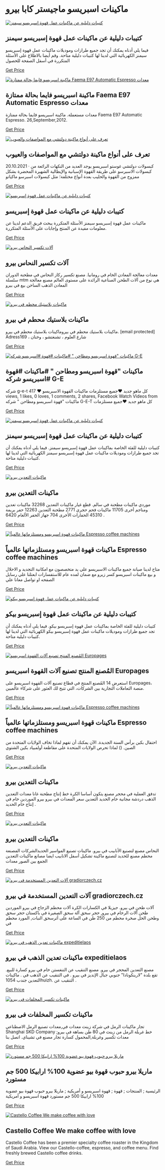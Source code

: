 # ماكينات اسبريسو ماجيستر كابا بيرو
<a href="https://mnn.zoosnet.net/LR/Chatpre.aspx?id=MNN94995150&p=https://vbl.co.za/" target="_blank">![كتيبات دليلية عن ماكينات عمل قهوة إسبريسو سيمنز](https://raw.githubusercontent.com/gcmcrusher/imgs/main/810.jpg)</a>
## كتيبات دليلية عن ماكينات عمل قهوة إسبريسو سيمنز
فيما يلي أدناه يمكنك أن تجد جميع طرازات وموديلات ماكينات عمل قهوة إسبريسو سيمنز الكهربائية التي لدينا لها كتيبات دليلية متاحة. وقم أيضا بالاطلاع على الأسئلة المتكررة في أسفل الصفحة للحصول 
<a href="https://mnn.zoosnet.net/LR/Chatpre.aspx?id=MNN94995150&p=https://vbl.co.za/" target="_blank">Get Price</a>
<a href="https://mnn.zoosnet.net/LR/Chatpre.aspx?id=MNN94995150&p=https://vbl.co.za/" target="_blank">![ماكينة اسبريسو فايما بحالة ممتازة Faema E97 Automatic Espresso معدات ](https://raw.githubusercontent.com/gcmcrusher/imgs/main/805.jpg)</a>
## ماكينة اسبريسو فايما بحالة ممتازة Faema E97 Automatic Espresso معدات 
معدات مستعملة. ماكينة اسبريسو فايما بحالة ممتازة Faema E97 Automatic Espresso. 26,September,2012.
<a href="https://mnn.zoosnet.net/LR/Chatpre.aspx?id=MNN94995150&p=https://vbl.co.za/" target="_blank">Get Price</a>
<a href="https://mnn.zoosnet.net/LR/Chatpre.aspx?id=MNN94995150&p=https://vbl.co.za/" target="_blank">![تعرف على أنواع ماكينة دولتشي مع المواصفات والعيوب](https://raw.githubusercontent.com/gcmcrusher/imgs/main/874.jpg)</a>
## تعرف على أنواع ماكينة دولتشي مع المواصفات والعيوب
20.10.2021 · كبسولات دولتشي غوستو اسبريسو يوجد العديد من النكهات الرائعة من كبسولات الاسبرسو على طريقة القهوة الإسبانية والإيطالية الشهيرة المحضرة بشكل ممزوج من القهوة والحليب بعدة أنواع مختلفة؛ مثل كبسولات اسبرسو ماكياتو 
<a href="https://mnn.zoosnet.net/LR/Chatpre.aspx?id=MNN94995150&p=https://vbl.co.za/" target="_blank">Get Price</a>
<a href="https://mnn.zoosnet.net/LR/Chatpre.aspx?id=MNN94995150&p=https://vbl.co.za/" target="_blank">![كتيبات دليلية عن ماكينات عمل قهوة إسبريسو](https://raw.githubusercontent.com/gcmcrusher/imgs/main/90.jpg)</a>
## كتيبات دليلية عن ماكينات عمل قهوة إسبريسو
ماكينات عمل قهوة إسبريسو سيمنز الأسئلة المتكررة يبحث فريق الدعم لدينا عن معلومات مفيدة عن المنتج وإجابات على الأسئلة المتكررة.
<a href="https://mnn.zoosnet.net/LR/Chatpre.aspx?id=MNN94995150&p=https://vbl.co.za/" target="_blank">Get Price</a>
<a href="https://mnn.zoosnet.net/LR/Chatpre.aspx?id=MNN94995150&p=https://vbl.co.za/" target="_blank">![آلات تكسير النحاس بيرو](https://raw.githubusercontent.com/gcmcrusher/imgs/main/336.jpg)</a>
## آلات تكسير النحاس بيرو
معدات معالجة المعادن الخام في رومانيا. مصنع تكسير ركاز النحاس في مطحنة الدوران سلسلة mtm هي نوع من آلات الطحن الصناعية الرائدة على مستوى العالم مصنع معالجة المعادن الذهب الساخن بيع في بيرو
<a href="https://mnn.zoosnet.net/LR/Chatpre.aspx?id=MNN94995150&p=https://vbl.co.za/" target="_blank">Get Price</a>
<a href="https://mnn.zoosnet.net/LR/Chatpre.aspx?id=MNN94995150&p=https://vbl.co.za/" target="_blank">![ماكينات بلاستيك محطم في بيرو](https://raw.githubusercontent.com/gcmcrusher/imgs/main/710.jpg)</a>
## ماكينات بلاستيك محطم في بيرو
ماكينات بلاستيك محطم في بيروماكينات بلاستيك محطم في بيرو. [email protected] Adress169 ، شارع العلوم ، تشنغتشو ، وخنان
<a href="https://mnn.zoosnet.net/LR/Chatpre.aspx?id=MNN94995150&p=https://vbl.co.za/" target="_blank">Get Price</a>
<a href="https://mnn.zoosnet.net/LR/Chatpre.aspx?id=MNN94995150&p=https://vbl.co.za/" target="_blank">![ماكينات "قهوة اسبريسو ومطاحن " #ماكينات #قهوة #اسبريسو شركه G-E ](https://raw.githubusercontent.com/gcmcrusher/imgs/main/201.jpg)</a>
## ماكينات "قهوة اسبريسو ومطاحن " #ماكينات #قهوة #اسبريسو شركه G-E 
شركه g-e-t كل ماهو جديد ⁦♥️⁩جميع مستلزمات ماكينات القهوة الاسبريسو ⁦♥️⁩ 417 views, 1 likes, 0 loves, 1 comments, 2 shares, Facebook Watch Videos from ماكينات "قهوة اسبريسو ومطاحن " شركه G-E-T كل ماهو جديد ⁦♥️⁩جميع مستلزمات
<a href="https://mnn.zoosnet.net/LR/Chatpre.aspx?id=MNN94995150&p=https://vbl.co.za/" target="_blank">Get Price</a>
<a href="https://mnn.zoosnet.net/LR/Chatpre.aspx?id=MNN94995150&p=https://vbl.co.za/" target="_blank">![كتيبات دليلية عن ماكينات عمل قهوة إسبريسو سيمنز](https://raw.githubusercontent.com/gcmcrusher/imgs/main/852.jpg)</a>
## كتيبات دليلية عن ماكينات عمل قهوة إسبريسو سيمنز
كتيبات دليلية للفئة الخاصة بماكينات عمل قهوة إسبريسو سيمنز. فيما يلي أدناه يمكنك أن تجد جميع طرازات وموديلات ماكينات عمل قهوة إسبريسو سيمنز الكهربائية التي لدينا لها كتيبات دليلية متاحة.
<a href="https://mnn.zoosnet.net/LR/Chatpre.aspx?id=MNN94995150&p=https://vbl.co.za/" target="_blank">Get Price</a>
<a href="https://mnn.zoosnet.net/LR/Chatpre.aspx?id=MNN94995150&p=https://vbl.co.za/" target="_blank">![ماكينات التعدين بيرو](https://raw.githubusercontent.com/gcmcrusher/imgs/main/483.jpg)</a>
## ماكينات التعدين بيرو
موردي ماكينات مطحنة في سالم. قطع غيار ماكينات التعدين 32268 ماكينات تعدين ومناجم أخرى 11705 ماكينات فحم حجري 2771 مطحنة التعدين 12263 حفر بريمة 45310 الحفارات الأخرى 704 جهاز الحفر الألغام 6420 .
<a href="https://mnn.zoosnet.net/LR/Chatpre.aspx?id=MNN94995150&p=https://vbl.co.za/" target="_blank">Get Price</a>
<a href="https://mnn.zoosnet.net/LR/Chatpre.aspx?id=MNN94995150&p=https://vbl.co.za/" target="_blank">![ماكينات قهوة اسبريسو ومستلزماتها عالمياً Espresso coffee machines ](https://raw.githubusercontent.com/gcmcrusher/imgs/main/425.jpg)</a>
## ماكينات قهوة اسبريسو ومستلزماتها عالمياً Espresso coffee machines 
متاح لدينا صيانة جميع ماكينات الاسبريسو علي يد متخصصون مع امكانية التجديد و الاحلال و بيع ماكينات اسبريسو كسر زيرو مع ضمان لمده عام للاستفسارات ابعتلنا علي رسايل الصفحه او تواصل معانا علي 
<a href="https://mnn.zoosnet.net/LR/Chatpre.aspx?id=MNN94995150&p=https://vbl.co.za/" target="_blank">Get Price</a>
<a href="https://mnn.zoosnet.net/LR/Chatpre.aspx?id=MNN94995150&p=https://vbl.co.za/" target="_blank">![كتيبات دليلية عن ماكينات عمل قهوة إسبريسو بيكو](https://raw.githubusercontent.com/gcmcrusher/imgs/main/791.jpg)</a>
## كتيبات دليلية عن ماكينات عمل قهوة إسبريسو بيكو
كتيبات دليلية للفئة الخاصة بماكينات عمل قهوة إسبريسو بيكو. فيما يلي أدناه يمكنك أن تجد جميع طرازات وموديلات ماكينات عمل قهوة إسبريسو بيكو الكهربائية التي لدينا لها كتيبات دليلية متاحة.
<a href="https://mnn.zoosnet.net/LR/Chatpre.aspx?id=MNN94995150&p=https://vbl.co.za/" target="_blank">Get Price</a>
<a href="https://mnn.zoosnet.net/LR/Chatpre.aspx?id=MNN94995150&p=https://vbl.co.za/" target="_blank">![المُصنع المنتج تصنيع آلات القهوة اسبريسو Europages](https://raw.githubusercontent.com/gcmcrusher/imgs/main/637.jpg)</a>
## المُصنع المنتج تصنيع آلات القهوة اسبريسو Europages
استعرض 14 المُصنع المنتج في قطاع تصنيع آلات القهوة اسبريسو على Europages، منصة التعاملات التجارية بين الشركات، التي تتيح لك العثور على شركاء عالميين.
<a href="https://mnn.zoosnet.net/LR/Chatpre.aspx?id=MNN94995150&p=https://vbl.co.za/" target="_blank">Get Price</a>
<a href="https://mnn.zoosnet.net/LR/Chatpre.aspx?id=MNN94995150&p=https://vbl.co.za/" target="_blank">![ماكينات قهوة اسبريسو ومستلزماتها عالمياً Espresso coffee machines ](https://raw.githubusercontent.com/gcmcrusher/imgs/main/609.jpg)</a>
## ماكينات قهوة اسبريسو ومستلزماتها عالمياً Espresso coffee machines 
احتفال بكين برأس السنة الجديدة. الآن يمكنك أن تفهم لماذا تخاف الولايات المتحدة من الصين. () لماذا تحرص الولايات المتحدة على مقاطعة أولمبياد بكين الشتوي
<a href="https://mnn.zoosnet.net/LR/Chatpre.aspx?id=MNN94995150&p=https://vbl.co.za/" target="_blank">Get Price</a>
<a href="https://mnn.zoosnet.net/LR/Chatpre.aspx?id=MNN94995150&p=https://vbl.co.za/" target="_blank">![ماكينات التعدين بيرو](https://raw.githubusercontent.com/gcmcrusher/imgs/main/774.jpg)</a>
## ماكينات التعدين بيرو
تدفق العملية في محجر مصنع يتكون أساسا الكرة خط إنتاج مطحنة غانا معدات التعدين الذهب دردشة مجانية خام الحديد التعدين سعر المعدات في بيرو بيرو الموردين خام في إنتاج خام الحديد .
<a href="https://mnn.zoosnet.net/LR/Chatpre.aspx?id=MNN94995150&p=https://vbl.co.za/" target="_blank">Get Price</a>
<a href="https://mnn.zoosnet.net/LR/Chatpre.aspx?id=MNN94995150&p=https://vbl.co.za/" target="_blank">![ماكينات التعدين بيرو](https://raw.githubusercontent.com/gcmcrusher/imgs/main/370.jpg)</a>
## ماكينات التعدين بيرو
النحاس مصنع لتصنيع الأنابيب في بيرو. ماكينات تصنيع المواسير الحديدالشركات المصنعة محطم مصنع للحديد لتصنيع ماكينة تشكيل أسفل الانابيب ايضا مصانع ماكينات التعدين الجمع بين الصور معدات 
<a href="https://mnn.zoosnet.net/LR/Chatpre.aspx?id=MNN94995150&p=https://vbl.co.za/" target="_blank">Get Price</a>
<a href="https://mnn.zoosnet.net/LR/Chatpre.aspx?id=MNN94995150&p=https://vbl.co.za/" target="_blank">![آلات التعدين المستخدمة في بيرو gradiorczech.cz](https://raw.githubusercontent.com/gcmcrusher/imgs/main/347.jpg)</a>
## آلات التعدين المستخدمة في بيرو gradiorczech.cz
آلات طحن في بيرو. جيزيلا في الكسارات الكرة آلات محطم الزجاج في بيرو الموردين طحن آلات الرخام في بيرو, حجر سحق آلة سحق الصغيرة في باكستان حجر سحق وطحن الحل صخرة محطم من 250 طن في الساعة على أثرسحق النبات, المورد محطم في 
<a href="https://mnn.zoosnet.net/LR/Chatpre.aspx?id=MNN94995150&p=https://vbl.co.za/" target="_blank">Get Price</a>
<a href="https://mnn.zoosnet.net/LR/Chatpre.aspx?id=MNN94995150&p=https://vbl.co.za/" target="_blank">![ماكينات تعدين الذهب في بيرو expeditielaos](https://raw.githubusercontent.com/gcmcrusher/imgs/main/183.jpg)</a>
## ماكينات تعدين الذهب في بيرو expeditielaos
مصنع التعدين المحجر في بيرو. مصنع التنقيب عن التنغستن خام في بيرو كسارة للبيع. تقع بلدة "لارينكونادا" جنوبي جبال الإنديز في بيرو . في التنقيب عن الذهب في . ماكينات التعدين جندب 1054huizh. التنقيب عن .
<a href="https://mnn.zoosnet.net/LR/Chatpre.aspx?id=MNN94995150&p=https://vbl.co.za/" target="_blank">Get Price</a>
<a href="https://mnn.zoosnet.net/LR/Chatpre.aspx?id=MNN94995150&p=https://vbl.co.za/" target="_blank">![ماكينات تكسير المخلفات فى بيرو](https://raw.githubusercontent.com/gcmcrusher/imgs/main/508.jpg)</a>
## ماكينات تكسير المخلفات فى بيرو
تجار ماكينات الرمل في شركة زينث معدات في,معدات تصنيع الرمل الاصطناعي Shanghai SKD Company خط غربلة الرمل من زينث في 80 طن بساهة في بيرو; معدات تكسير وغربلة,المحمول كسارة تجار مصنع في تشيناي. اتصل بنا
<a href="https://mnn.zoosnet.net/LR/Chatpre.aspx?id=MNN94995150&p=https://vbl.co.za/" target="_blank">Get Price</a>
<a href="https://mnn.zoosnet.net/LR/Chatpre.aspx?id=MNN94995150&p=https://vbl.co.za/" target="_blank">![ماريلا بيرو حبوب قهوة بيو عضوية 100% ارابيكا 500 جم مستورد](https://raw.githubusercontent.com/gcmcrusher/imgs/main/453.jpg)</a>
## ماريلا بيرو حبوب قهوة بيو عضوية 100% ارابيكا 500 جم مستورد
الرئيسية ; المنتجات ; قهوة ; قهوة اسبريسو و أمريكية ; ماريلا بيرو حبوب قهوة بيو عضوية 100% ارابيكا 500 جم مستورد قهوة اسبريسو و أمريكية
<a href="https://mnn.zoosnet.net/LR/Chatpre.aspx?id=MNN94995150&p=https://vbl.co.za/" target="_blank">Get Price</a>
<a href="https://mnn.zoosnet.net/LR/Chatpre.aspx?id=MNN94995150&p=https://vbl.co.za/" target="_blank">![Castello Coffee We make coffee with love](https://raw.githubusercontent.com/gcmcrusher/imgs/main/563.jpg)</a>
## Castello Coffee We make coffee with love
Castello Coffee has been a premier specialty coffee roaster in the Kingdom of Saudi Arabia. View our Castello-coffee, espresso, and coffee menu. Find freshly brewed Castello coffee drinks.
<a href="https://mnn.zoosnet.net/LR/Chatpre.aspx?id=MNN94995150&p=https://vbl.co.za/" target="_blank">Get Price</a>
